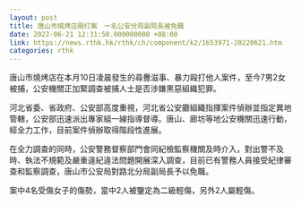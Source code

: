```yaml
---
layout: post
title: 唐山市燒烤店毆打案　一名公安分局副局長被免職
date: 2022-06-21 12:31:50.000000000 +08:00
link: https://news.rthk.hk/rthk/ch/component/k2/1653971-20220621.htm
categories: rthk
---
```


唐山市燒烤店在本月10日凌晨發生的尋釁滋事、暴力毆打他人案件，至今7男2女被捕，公安機關正加緊調查被捕人士是否涉嫌黑惡組織犯罪。

河北省委、省政府、公安部高度重視，河北省公安廳組織指揮案件偵辦並指定異地管轄，公安部迅速派出專家組一線指導督導。唐山、廊坊等地公安機關迅速行動，經全力工作，目前案件偵辦取得階段性進展。

在全力調查的同時，公安警務督察部門會同紀檢監察機關及時介入，對出警不及時、執法不規範及嚴重違紀違法問題開展深入調查，目前已有警務人員接受紀律審查和監察調查，唐山市公安局對路北分局副局長予以免職。

案中4名受傷女子的傷勢，當中2人被鑒定為二級輕傷，另外2人屬輕傷。
